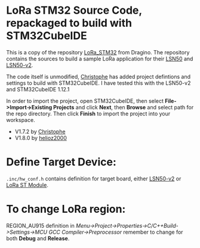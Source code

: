 LoRa STM32 Source Code, repackaged to build with STM32CubeIDE
=============================================================
This is a copy of the repository [LoRa_STM32](https://github.com/dragino/LoRa_STM32) from Dragino. 
The repository contains the sources to build a sample LoRa application for their [LSN50](http://www.dragino.com/products/lora/item/128-lsn50.html) and [LSN50-v2](https://www.dragino.com/products/lora-lorawan-end-node/item/155-lsn50-v2.html).

The code itself is unmodified, [Christophe](https://https://github.com/cthil) has added project defintions and settings to build with STM32CubeIDE.
I have tested this with the LSN50-v2 and STM32CubeIDE 1.12.1

In order to import the project, open STM32CubeIDE, then select **File->Import->Existing Projects** and click **Next**, then **Browse** and select path for the repo directory. Then click **Finish** to import the project into your workspace.

- V1.7.2 by [Christophe](https://https://github.com/cthil)
- V1.8.0 by [helioz2000](https://https://github.com/helioz2000)

Define Target Device:
=====================
`.inc/hw_conf.h` contains definition for target board, either [LSN50-v2](https://www.dragino.com/products/lora-lorawan-end-node/item/155-lsn50-v2.html) or [LoRa ST Module](https://www.dragino.com/products/lora/item/127-lora-st.html).


To change LoRa region:
======================
REGION_AU915 definition in *Menu->Project->Properties->C/C++Build->Settings->MCU GCC Compiler->Preprocessor*
remember to change for both **Debug** and **Release**.

